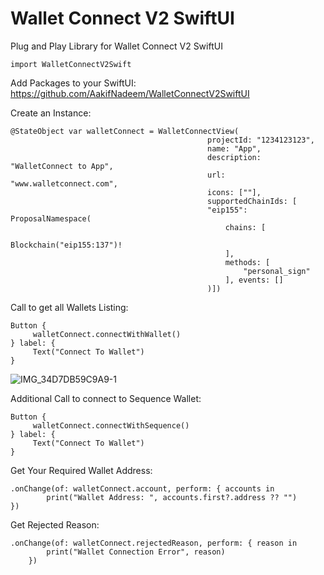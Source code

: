 # Wallet Connect V2 SwiftUI
Plug and Play Library for Wallet Connect V2 SwiftUI

    import WalletConnectV2Swift

Add Packages to your SwiftUI: https://github.com/AakifNadeem/WalletConnectV2SwiftUI


Create an Instance:

    @StateObject var walletConnect = WalletConnectView(
                                                projectId: "1234123123",
                                                name: "App",
                                                description: "WalletConnect to App",
                                                url: "www.walletconnect.com",
                                                icons: [""],
                                                supportedChainIds: [
                                                "eip155": ProposalNamespace(
                                                    chains: [
                                                        Blockchain("eip155:137")!
                                                    ],
                                                    methods: [
                                                        "personal_sign"
                                                    ], events: []
                                                )])
Call to get all Wallets Listing:

    Button {
         walletConnect.connectWithWallet()
    } label: {
         Text("Connect To Wallet")
    }

![IMG_34D7DB59C9A9-1](https://github.com/AakifNadeem/WalletConnectV2SwiftUI/assets/58801997/dbb14e5c-f4c4-4db4-b64f-22a50cdd9fef)


Additional Call to connect to Sequence Wallet:

    Button {
         walletConnect.connectWithSequence()
    } label: {
         Text("Connect To Wallet")
    }

Get Your Required Wallet Address: 

    .onChange(of: walletConnect.account, perform: { accounts in
            print("Wallet Address: ", accounts.first?.address ?? "")
    })

Get Rejected Reason: 
    
    .onChange(of: walletConnect.rejectedReason, perform: { reason in
            print("Wallet Connection Error", reason)
        })
